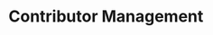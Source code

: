 # Contributor Management

<div class="contributors-grid">
  <!-- Contributors will be loaded dynamically -->
</div>

<style>
.contributors-grid {
    display: grid;
    grid-template-columns: repeat(auto-fill, minmax(300px, 1fr));
    gap: 20px;
    padding: 20px;
    max-width: 1200px;
    margin: 0 auto;
}

.profile-card {
    background: white;
    border: 1px solid #ddd;
    border-radius: 8px;
    overflow: hidden;
    transition: all 0.2s ease;
}

.profile-card:hover {
    box-shadow: 0 4px 8px rgba(0, 0, 0, 0.1);
    transform: translateY(-2px);
}

.profile-header {
    padding: 20px;
    text-align: center;
    background: #f8f9fa;
    border-bottom: 1px solid #ddd;
}

.profile-image {
    width: 100px;
    height: 100px;
    border-radius: 50%;
    object-fit: cover;
    border: 3px solid white;
    box-shadow: 0 2px 4px rgba(0, 0, 0, 0.1);
}

.profile-info {
    padding: 20px;
}

.profile-info h3 {
    margin: 0 0 10px;
    color: #333;
}

.organization {
    color: #666;
    margin: 0 0 15px;
    font-size: 0.9em;
}

.contributions {
    margin: 15px 0;
}

.contributions summary {
    cursor: pointer;
    padding: 8px 0;
}

.contributions-list {
    list-style: none;
    padding: 10px 0;
    margin: 0;
}

.contributions-list li {
    padding: 8px 0;
    border-bottom: 1px solid #eee;
}

.contributions-list li:last-child {
    border-bottom: none;
}

.contributions-list a {
    color: #1a73e8;
    text-decoration: none;
}

.contributions-list a:hover {
    text-decoration: underline;
}

.add-contributor {
    display: flex;
    flex-direction: column;
    align-items: center;
    justify-content: center;
    min-height: 200px;
    cursor: pointer;
    background: #f8f9fa;
    border: 2px dashed #ddd;
}

.add-contributor:hover {
    border-color: #1a73e8;
    background: #f0f7fe;
}

.add-icon {
    color: #1a73e8;
    margin-bottom: 10px;
}

.add-text h3 {
    margin: 0;
    color: #1a73e8;
}

.button {
    display: inline-flex;
    align-items: center;
    gap: 6px;
    padding: 8px 16px;
    border: 1px solid #ddd;
    border-radius: 6px;
    background: white;
    color: #1a73e8;
    cursor: pointer;
    font-size: 14px;
    text-decoration: none;
    transition: all 0.2s;
    margin: 5px 0;
    width: 100%;
    justify-content: center;
}

.button:hover {
    background: #f8f9fa;
    border-color: #1a73e8;
}

.button.primary {
    background: #1a73e8;
    border-color: #1557b0;
    color: white;
}

.button.primary:hover {
    background: #1557b0;
}

.button.danger {
    color: #dc3545;
}

.button.danger:hover {
    background: #dc3545;
    border-color: #dc3545;
    color: white;
}

.checkbox-container {
    display: flex;
    align-items: center;
    gap: 10px;
    cursor: pointer;
}

.checkbox-container input[type="checkbox"] {
    width: 18px;
    height: 18px;
}

/* Modal styles from documents.md */
.modal {
    display: none;
    position: fixed;
    top: 0;
    left: 0;
    width: 100%;
    height: 100%;
    background: rgba(0, 0, 0, 0.5);
    z-index: 1000;
}

.modal-content {
    position: relative;
    background: white;
    margin: 50px auto;
    padding: 0;
    width: 90%;
    max-width: 800px;
    border-radius: 8px;
    box-shadow: 0 4px 6px rgba(0, 0, 0, 0.1);
}

.modal-header {
    display: flex;
    justify-content: space-between;
    align-items: center;
    padding: 16px 20px;
    border-bottom: 1px solid #ddd;
}

.modal-header h2 {
    margin: 0;
    font-size: 1.5em;
    color: #333;
}

.close-button {
    background: none;
    border: none;
    font-size: 24px;
    cursor: pointer;
    color: #666;
}

.modal-body {
    padding: 20px;
    max-height: 70vh;
    overflow-y: auto;
}

.modal-footer {
    padding: 16px 20px;
    border-top: 1px solid #ddd;
    display: flex;
    justify-content: flex-end;
    gap: 10px;
}

.form-group {
    margin-bottom: 20px;
}

.form-group label {
    display: block;
    margin-bottom: 8px;
    color: #333;
    font-weight: 500;
}

.form-group input {
    width: 100%;
    padding: 8px 12px;
    border: 1px solid #ddd;
    border-radius: 4px;
    font-size: 14px;
}

.form-group small {
    display: block;
    margin-top: 4px;
    color: #666;
    font-size: 12px;
}

.document-list {
    margin-top: 20px;
}

.document-item {
    padding: 12px;
    border: 1px solid #ddd;
    border-radius: 6px;
    margin-bottom: 8px;
    background: white;
}

.document-item:hover {
    border-color: #1a73e8;
    box-shadow: 0 2px 4px rgba(0, 0, 0, 0.1);
}

.search-container {
    margin-bottom: 20px;
}

.search-container input {
    width: 100%;
    padding: 8px 12px;
    border: 1px solid #ddd;
    border-radius: 4px;
    font-size: 14px;
}
</style>

<script src="../../js/api-config.js"></script>
<script>
// Authentication check - redirect non-admin users to login
document.addEventListener('DOMContentLoaded', function() {
    const token = localStorage.getItem('token');
    if (!token) {
        window.location.replace('/auth/login.html');
        return;
    }
    
    // Check admin status
    fetch(`${API_BASE_URL}/api/auth/me`, {
        headers: {
            'Authorization': `Bearer ${token}`
        }
    })
    .then(response => {
        if (response.status === 401) {
            window.location.replace('/auth/login.html');
            return null;
        }
        if (!response.ok) {
            throw new Error('Failed to verify user');
        }
        return response.json();
    })
    .then(userData => {
        if (!userData) return;
        if (userData.role !== 'admin') {
            window.location.replace('/index.html');
        }
    })
    .catch(error => {
        console.error('Authentication error:', error);
        window.location.replace('/auth/login.html');
    });
});

// Add these variables at the top of the script section for managing contributors
let allContributors = [];
let allDocuments = [];
let selectedContributions = new Set();
let isSyncing = false;

// Function to fetch and display contributors with fresh data
async function loadContributors() {
    try {
        const apiResponse = await fetch(`${API_BASE_URL}/api/contributors`);
        if (!apiResponse.ok) {
            throw new Error(`Failed to fetch contributors: ${apiResponse.status}`);
        }
        
        const data = await apiResponse.json();
        // Store contributors globally for easier access
        allContributors = data.contributors || [];
        displayContributors(allContributors);
    } catch (error) {
        console.error('Error loading contributors:', error);
        const grid = document.querySelector('.contributors-grid');
        if (grid) {
            grid.innerHTML = `
                <div class="error-message">
                    <p>Error loading contributors: ${error.message}</p>
                    <button class="button primary" onclick="loadContributors()">Try Again</button>
                </div>
            `;
        }
    }
}

// Function to sync all contributors data to the server using existing endpoints
async function syncContributors() {
    if (isSyncing) {
        console.log('Already syncing, please wait...');
        return;
    }
    
    try {
        isSyncing = true;
        
        const token = localStorage.getItem('token');
        if (!token) {
            throw new Error('Authentication token not found. Please log in again.');
        }
        
        console.log('Starting sync of contributors using existing endpoints');
        
        // First get the current server state for comparison
        const currentResponse = await fetch(`${API_BASE_URL}/api/contributors`);
        if (!currentResponse.ok) {
            throw new Error(`Failed to get current contributors: ${currentResponse.status}`);
        }
        
        const currentData = await currentResponse.json();
        const serverContributors = currentData.contributors || [];
        
        console.log(`Server has ${serverContributors.length} contributors, local has ${allContributors.length}`);
        
        // Track operations for reporting
        const operations = {
            created: 0,
            updated: 0,
            deleted: 0,
            failed: 0
        };
        
        // Find contributors to delete (in server but not in local)
        const serverIds = new Set(serverContributors.map(c => c.id));
        const localIds = new Set(allContributors.map(c => c.id));
        
        // Handle deletions
        for (const serverId of serverIds) {
            if (!localIds.has(serverId)) {
                console.log(`Deleting contributor: ${serverId}`);
                try {
                    const deleteResponse = await fetch(`${API_BASE_URL}/api/contributors/${serverId}`, {
                        method: 'DELETE',
                        headers: {
                            'Authorization': `Bearer ${token}`
                        }
                    });
                    
                    if (deleteResponse.ok) {
                        operations.deleted++;
                    } else {
                        console.error(`Failed to delete contributor ${serverId}: ${deleteResponse.status}`);
                        operations.failed++;
                    }
                } catch (error) {
                    console.error(`Error deleting contributor ${serverId}:`, error);
                    operations.failed++;
                }
            }
        }
        
        // Handle creates and updates
        for (const contributor of allContributors) {
            const isNew = !serverIds.has(contributor.id);
            
            try {
                // Prepare contributor data (copy to avoid modifying original)
                const contributorToSend = { ...contributor };
                
                // Prepare the request
                const url = isNew 
                    ? `${API_BASE_URL}/api/contributors` 
                    : `${API_BASE_URL}/api/contributors/${contributor.id}`;
                    
                const method = isNew ? 'POST' : 'PUT';
                
                console.log(`${method} contributor: ${contributor.id}`);
                
                const response = await fetch(url, {
                    method: method,
                    headers: {
                        'Authorization': `Bearer ${token}`,
                        'Content-Type': 'application/json'
                    },
                    body: JSON.stringify(contributorToSend)
                });
                
                if (response.ok) {
                    if (isNew) {
                        operations.created++;
                    } else {
                        operations.updated++;
                    }
                } else {
                    console.error(`Failed to ${isNew ? 'create' : 'update'} contributor ${contributor.id}: ${response.status}`);
                    operations.failed++;
                }
            } catch (error) {
                console.error(`Error ${isNew ? 'creating' : 'updating'} contributor ${contributor.id}:`, error);
                operations.failed++;
            }
        }
        
        console.log('Sync operations completed:', operations);
        
        // Reload contributors after all operations
        if (operations.created > 0 || operations.updated > 0 || operations.deleted > 0) {
            await loadContributors();
        }
        
        return operations.failed === 0;
    } catch (error) {
        console.error('Error syncing contributors:', error);
        alert(`Failed to sync contributors: ${error.message}`);
        return false;
    } finally {
        isSyncing = false;
    }
}

// Function to save contributor - creates or updates
async function saveContributor(event) {
    event.preventDefault();
    const form = event.target;
    const contributorId = form.dataset.contributorId;
    const isNewContributor = !contributorId;

    const name = form.elements.name.value;
    const organization = form.elements.organization.value;
    
    // Create a new/updated contributor object
    const contributorData = {
        name: name,
        organization: organization,
        linkedin: form.elements.linkedin.value || '',
        image: form.elements.image.value || ''
    };

    // For new contributors, generate ID from name
    const id = isNewContributor 
        ? name.toLowerCase().replace(/\s+/g, '-') 
        : contributorId;
    
    contributorData.id = id;
    
    // For existing contributors, preserve their contributions
    if (!isNewContributor) {
        const existingContributor = allContributors.find(c => c.id === id);
        if (existingContributor && existingContributor.contributions) {
            contributorData.contributions = existingContributor.contributions;
        } else {
            contributorData.contributions = [];
        }
    } else {
        contributorData.contributions = [];
    }
    
    try {
        // Update local data
        if (isNewContributor) {
            // Add new contributor
            allContributors.push(contributorData);
        } else {
            // Update existing contributor
            const index = allContributors.findIndex(c => c.id === id);
            if (index >= 0) {
                allContributors[index] = contributorData;
            } else {
                throw new Error(`Contributor with ID ${id} not found`);
            }
        }
        
        // Sync changes to server
        const syncSuccess = await syncContributors();
        
        if (syncSuccess) {
            // Close modal after successful update
            closeModal('contributorModal');
            alert(isNewContributor ? 'Contributor added successfully!' : 'Contributor updated successfully!');
        }
    } catch (error) {
        console.error('Error saving contributor:', error);
        alert(`Failed to save contributor: ${error.message}`);
    }
}

// Function to delete contributor
async function deleteContributor(contributorId) {
    if (!confirm('Are you sure you want to delete this contributor? This action cannot be undone.')) {
        return;
    }

    try {
        // Find and remove the contributor from our local data
        const index = allContributors.findIndex(c => c.id === contributorId);
        if (index === -1) {
            throw new Error(`Contributor with ID ${contributorId} not found`);
        }
        
        // Remove from local array
        allContributors.splice(index, 1);
        
        // Sync to server
        const syncSuccess = await syncContributors();
        
        if (syncSuccess) {
            alert('Contributor deleted successfully!');
        }
    } catch (error) {
        console.error('Error deleting contributor:', error);
        alert(`Failed to delete contributor: ${error.message}`);
    }
}

// Function to display contributors with admin controls
function displayContributors(contributors) {
    const grid = document.querySelector('.contributors-grid');
    if (!grid) return;

    const contributorCards = contributors.map(contributor => `
        <div class="profile-card" data-contributor-id="${contributor.id}">
            <div class="profile-header">
                <img class="profile-image" src="${contributor.image || 'https://ui-avatars.com/api/?name=' + encodeURIComponent(contributor.name)}" alt="${contributor.name}" onerror="this.src='https://ui-avatars.com/api/?name=${encodeURIComponent(contributor.name)}'">
            </div>
            <div class="profile-info">
                <h3>${contributor.name}</h3>
                <p class="organization">${contributor.organization}</p>
                <a href="${contributor.linkedin}" target="_blank" class="button">
                    <svg xmlns="http://www.w3.org/2000/svg" width="18" height="18" viewBox="0 0 24 24" fill="currentColor">
                        <path d="M19 0h-14c-2.761 0-5 2.239-5 5v14c0 2.761 2.239 5 5 5h14c2.762 0 5-2.239 5-5v-14c0-2.761-2.238-5-5-5zm-11 19h-3v-11h3v11zm-1.5-12.268c-.966 0-1.75-.79-1.75-1.764s.784-1.764 1.75-1.764 1.75.79 1.75 1.764-.783 1.764-1.75 1.764zm13.5 12.268h-3v-5.604c0-3.368-4-3.113-4 0v5.604h-3v-11h3v1.765c1.396-2.586 7-2.777 7 2.476v6.759z"/>
                    </svg>
                    LinkedIn
                </a>
                <details class="contributions">
                    <summary class="button primary">
                        <svg xmlns="http://www.w3.org/2000/svg" width="18" height="18" viewBox="0 0 24 24" fill="none" stroke="currentColor" stroke-width="2">
                            <path d="M12 2L2 7l10 5 10-5-10-5zM2 17l10 5 10-5M2 12l10 5 10-5"/>
                        </svg>
                        Contributions
                    </summary>
                    <ul class="contributions-list"></ul>
                </details>
                <button class="button" onclick="openContributorModal('${contributor.id}')">
                    <svg xmlns="http://www.w3.org/2000/svg" width="18" height="18" viewBox="0 0 24 24" fill="none" stroke="currentColor" stroke-width="2">
                        <path d="M17 3a2.85 2.83 0 1 1 4 4L7.5 20.5 2 22l1.5-5.5L17 3z"/>
                    </svg>
                    Edit Info
                </button>
                <button class="button" onclick="openContributionModal('${contributor.id}')">
                    <svg xmlns="http://www.w3.org/2000/svg" width="18" height="18" viewBox="0 0 24 24" fill="none" stroke="currentColor" stroke-width="2">
                        <path d="M20 14.66V20a2 2 0 0 1-2 2H4a2 2 0 0 1-2-2V6a2 2 0 0 1 2-2h5.34"/>
                        <polygon points="18 2 22 6 12 16 8 16 8 12 18 2"/>
                    </svg>
                    Edit Contributions
                </button>
                <button class="button danger" onclick="deleteContributor('${contributor.id}')">
                    <svg xmlns="http://www.w3.org/2000/svg" width="18" height="18" viewBox="0 0 24 24" fill="none" stroke="currentColor" stroke-width="2">
                        <path d="M3 6h18"/>
                        <path d="M19 6v14a2 2 0 0 1-2 2H7a2 2 0 0 1-2-2V6m3 0V4a2 2 0 0 1 2-2h4a2 2 0 0 1 2 2v2"/>
                    </svg>
                    Delete
                </button>
            </div>
        </div>
    `).join('');

    const addNewCard = `
        <div class="profile-card add-contributor" onclick="openContributorModal()">
            <div class="add-icon">
                <svg xmlns="http://www.w3.org/2000/svg" width="48" height="48" viewBox="0 0 24 24" fill="none" stroke="currentColor" stroke-width="2">
                    <line x1="12" y1="5" x2="12" y2="19"></line>
                    <line x1="5" y1="12" x2="19" y2="12"></line>
                </svg>
            </div>
            <div class="add-text">
                <h3>Add New Contributor</h3>
            </div>
        </div>
    `;

    grid.innerHTML = contributorCards + addNewCard;

    // Load contributions for each contributor
    contributors.forEach(contributor => {
        loadContributorContributions(contributor.id);
    });
}

// Function to load contributor contributions
async function loadContributorContributions(contributorId) {
    try {
        const token = localStorage.getItem('token');
        if (!token) {
            console.error('No authentication token found');
            return;
        }
        
        const response = await fetch(`${API_BASE_URL}/api/contributors/${contributorId}`, {
            headers: {
                'Authorization': `Bearer ${token}`,
                'Accept': 'application/json'
            }
        });
        
        if (response.status === 401) {
            console.error('Authentication expired');
            return;
        }
        
        if (!response.ok) {
            throw new Error('Failed to fetch contributor data');
        }
        
        const data = await response.json();
        updateContributorContributions(contributorId, data.contributions || []);
    } catch (error) {
        console.error('Error loading contributions:', error);
    }
}

// Function to update contributor contributions display
function updateContributorContributions(contributorId, contributions) {
    console.log(`Updating UI for contributor ${contributorId} with contributions:`, contributions);
    
    const contributionsEl = document.querySelector(`[data-contributor-id="${contributorId}"] .contributions-list`);
    if (!contributionsEl) {
        console.error(`Cannot find contributions list element for contributor ${contributorId}`);
        return;
    }

    if (!contributions || contributions.length === 0) {
        contributionsEl.innerHTML = '<li>No contributions yet</li>';
        return;
    }

    const contributionsList = contributions.map(doc => {
        return `<li><a href="../../markdowns/${encodeURIComponent(doc.title)}/">${doc.title}</a></li>`;
    }).join('');
    
    contributionsEl.innerHTML = contributionsList;
    console.log('UI updated with contributions');
}

// Function to toggle contributions visibility
function toggleContributions(contributorId) {
    const card = document.querySelector(`[data-contributor-id="${contributorId}"]`);
    const container = card.querySelector('.contributions-container');
    const isVisible = container.style.display === 'block';
    container.style.display = isVisible ? 'none' : 'block';
}

// Function to close any modal
function closeModal(modalId) {
    const modal = document.getElementById(modalId);
    if (modal) {
        modal.style.display = 'none';
    }
}

// Add event listeners to close modals when clicking outside
window.onclick = function(event) {
    if (event.target.classList.contains('modal')) {
        event.target.style.display = 'none';
    }
}

// Function to open contributor modal for editing or creating
function openContributorModal(contributorId = null) {
    const modal = document.getElementById('contributorModal');
    const form = document.getElementById('contributorForm');
    const title = modal.querySelector('.modal-header h2');

    // Reset form
    form.reset();
    
    if (contributorId) {
        // Edit existing contributor
        title.textContent = 'Edit Contributor';
        
        // Find contributor in our local data
        const contributor = allContributors.find(c => c.id === contributorId);
        if (contributor) {
            form.elements.name.value = contributor.name;
            form.elements.organization.value = contributor.organization;
            form.elements.linkedin.value = contributor.linkedin || '';
            form.elements.image.value = contributor.image || '';
            form.dataset.contributorId = contributorId;
        } else {
            console.error(`Contributor with ID ${contributorId} not found`);
            alert('Failed to load contributor data');
            return;
        }
    } else {
        // Add new contributor
        title.textContent = 'Add New Contributor';
        delete form.dataset.contributorId;
    }

    modal.style.display = 'block';
}

// Function to open contribution modal
async function openContributionModal(contributorId) {
    const modal = document.getElementById('contributionModal');
    modal.dataset.contributorId = contributorId;
    
    try {
        // Get authentication token
        const token = localStorage.getItem('token');
        if (!token) {
            throw new Error('Authentication token not found. Please log in again.');
        }
        
        // Fetch documents if we don't have them yet
        if (allDocuments.length === 0) {
            const docs = await fetchDocuments();
            if (docs) {
                allDocuments = docs;
            }
        }
        
        // Find contributor in our local data
        const contributor = allContributors.find(c => c.id === contributorId);
        if (!contributor) {
            throw new Error(`Contributor with ID ${contributorId} not found`);
        }
        
        // Reset and set selected documents
        selectedContributions.clear();
        if (contributor.contributions) {
            contributor.contributions.forEach(doc => selectedContributions.add(doc.title));
        }
        
        // Display documents with selections
        displayContributionDocuments(allDocuments);
        
        // Show the modal
        modal.style.display = 'block';
    } catch (error) {
        console.error('Error opening contribution modal:', error);
        alert('Failed to load documents. Please try again. Error: ' + error.message);
    }
}

// Function to display contribution documents
function displayContributionDocuments(documents) {
    const documentList = document.getElementById('contributionDocumentList');
    if (!documentList) {
        console.error('Document list container not found');
        return;
    }

    if (!documents || documents.length === 0) {
        documentList.innerHTML = '<div class="no-documents">No documents found.</div>';
        return;
    }

    const html = documents
        .sort((a, b) => a.title.localeCompare(b.title))
        .map(doc => `
            <div class="document-item">
                <label class="checkbox-container">
                    <input type="checkbox" 
                           value="${doc.title}" 
                           ${selectedContributions.has(doc.title) ? 'checked' : ''}
                           onchange="handleContributionSelection(event)">
                    <div class="document-info">
                        <span class="document-title">${doc.title}</span>
                    </div>
                </label>
            </div>
        `).join('');

    documentList.innerHTML = html;
    console.log('Documents displayed:', documents.length);
}

// Helper function to fetch documents
async function fetchDocuments() {
    try {
        const token = localStorage.getItem('token');
        if (!token) {
            console.error('No authentication token found');
            return [];
        }
        
        const response = await fetch('http://34.82.192.6:8000/api/documents', {
            headers: {
                'Authorization': `Bearer ${token}`,
                'Accept': 'application/json'
            }
        });
        
        if (response.status === 401) {
            console.error('Authentication expired');
            return [];
        }
        
        if (!response.ok) {
            throw new Error('Failed to fetch documents');
        }
        
        const data = await response.json();
        return data.documents || [];
    } catch (error) {
        console.error('Error fetching documents:', error);
        return [];
    }
}

// Function to save contributions
async function saveContributions() {
    const modal = document.getElementById('contributionModal');
    const contributorId = modal.dataset.contributorId;
    
    if (!contributorId) {
        console.error('No contributor ID found');
        alert('Error: Could not identify the contributor');
        return;
    }

    // Get authentication token
    const token = localStorage.getItem('token');
    if (!token) {
        alert('Authentication token not found. Please log in again.');
        window.location.replace('/auth/login.html');
        return;
    }

    // Get selected documents
    const selectedDocs = Array.from(document.querySelectorAll('#contributionDocumentList input[type="checkbox"]:checked'))
        .map(checkbox => ({
            title: checkbox.value,
            path: `markdowns/${checkbox.value}.md`
        }));

    console.log('Saving contributions:', {
        contributorId,
        selectedDocsCount: selectedDocs.length,
        selectedDocs
    });

    try {
        // Find the contributor in our local data
        const contributorIndex = allContributors.findIndex(c => c.id === contributorId);
        if (contributorIndex === -1) {
            throw new Error(`Contributor with ID ${contributorId} not found`);
        }
        
        // Get the contributor data and make a copy
        const contributor = { ...allContributors[contributorIndex] };
        
        // Update the contributions
        contributor.contributions = selectedDocs;
        
        // Also update in local array
        allContributors[contributorIndex].contributions = selectedDocs;
        
        // Instead of using sync, directly update this specific contributor
        console.log('Directly updating contributor with contributions:', contributor);
        
        // Create data to send - only include the required fields for PUT
        const updateData = {
            name: contributor.name,
            organization: contributor.organization,
            linkedin: contributor.linkedin || '',
            image: contributor.image || '',
            contributions: selectedDocs
        };
        
        // Send the update
        const updateResponse = await fetch(`http://34.82.192.6:8000/api/contributors/${contributorId}`, {
            method: 'PUT',
            headers: {
                'Authorization': `Bearer ${token}`,
                'Content-Type': 'application/json'
            },
            body: JSON.stringify(updateData)
        });
        
        if (!updateResponse.ok) {
            const errorText = await updateResponse.text();
            throw new Error(`Update failed: ${updateResponse.status} - ${errorText}`);
        }
        
        console.log('Contributions updated successfully on server');
        
        // Update the UI to show changes - no need to reload everything
        updateContributorContributions(contributorId, selectedDocs);
        
        // Close the modal
        closeModal('contributionModal');
        alert('Contributions updated successfully!');
    } catch (error) {
        console.error('Error saving contributions:', error);
        alert(`Failed to update contributions: ${error.message}`);
        
        // Still update the UI anyway so the user sees their changes
        updateContributorContributions(contributorId, selectedDocs);
        closeModal('contributionModal');
    }
}

// Initialize page
document.addEventListener('DOMContentLoaded', async () => {
    console.log('Contributor management page loaded');
    
    // Initial contributors fetch
    await loadContributors();
    
    // Initial documents fetch
    const documents = await fetchDocuments();
    if (documents) {
        allDocuments = documents;
    }
});

// Add these helper functions for document management
function filterContributionDocuments() {
    const searchInput = document.getElementById('contributionSearch');
    if (!searchInput) return;
    
    const searchTerm = searchInput.value.toLowerCase();
    const filteredDocs = allDocuments.filter(doc => 
        doc.title.toLowerCase().includes(searchTerm)
    );
    
    displayContributionDocuments(filteredDocs);
}

function handleContributionSelection(event) {
    const title = event.target.value;
    if (event.target.checked) {
        selectedContributions.add(title);
    } else {
        selectedContributions.delete(title);
    }
}
</script>

<!-- Contribution Modal -->
<div id="contributionModal" class="modal">
    <div class="modal-content">
        <div class="modal-header">
            <h2>Edit Contributions</h2>
            <button class="close-button" onclick="closeModal('contributionModal')">&times;</button>
        </div>
        <div class="modal-body">
            <div class="search-container">
                <input type="text" id="contributionSearch" placeholder="Search documents..." onkeyup="filterContributionDocuments()">
            </div>
            <div id="contributionDocumentList" class="document-list">
                <!-- Documents will be loaded here -->
            </div>
        </div>
        <div class="modal-footer">
            <button class="button" onclick="closeModal('contributionModal')">Cancel</button>
            <button class="button primary" onclick="saveContributions()">Save Changes</button>
        </div>
    </div>
</div>

<!-- Contributor Modal -->
<div id="contributorModal" class="modal">
    <div class="modal-content">
        <div class="modal-header">
            <h2>Add New Contributor</h2>
            <button class="close-button" onclick="closeModal('contributorModal')">&times;</button>
        </div>
        <div class="modal-body">
            <form id="contributorForm" onsubmit="saveContributor(event)">
                <div class="form-group">
                    <label for="name">Name *</label>
                    <input type="text" id="name" name="name" required>
                </div>
                <div class="form-group">
                    <label for="organization">Organization *</label>
                    <input type="text" id="organization" name="organization" required>
                </div>
                <div class="form-group">
                    <label for="linkedin">LinkedIn URL</label>
                    <input type="url" id="linkedin" name="linkedin">
                </div>
                <div class="form-group">
                    <label for="image">Profile Image URL</label>
                    <input type="url" id="image" name="image">
                    <small>Leave empty to use auto-generated avatar</small>
                </div>
                <div class="modal-footer">
                    <button type="button" class="button" onclick="closeModal('contributorModal')">Cancel</button>
                    <button type="submit" class="button primary">Save</button>
                </div>
            </form>
        </div>
    </div>
</div>

<script src="https://cdn.jsdelivr.net/npm/@babel/polyfill@7.12.1/dist/polyfill.min.js"></script> 